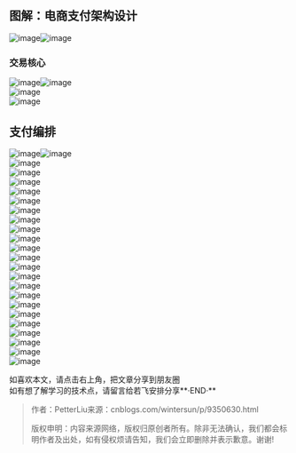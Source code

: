   

## 图解：电商支付架构设计

![](https://mmbiz.qpic.cn/mmbiz_png/XCETLoXzTr8lF08lfMebXQMEn4pOAqrdicnsl2uZhgkTEBrXckD8EmPiclwOp97iaJDribD9GouXL3qQsQGLWJ5FQg/640?wx_fmt=png "image")![](https://mmbiz.qpic.cn/mmbiz_png/XCETLoXzTr8lF08lfMebXQMEn4pOAqrdCkJWF7HNr8YqDjEJIeh7frhawpdDfJLbPB0flJcdR8krVXTwFmSIcw/640?wx_fmt=png "image")

### 交易核心

  
![](https://mmbiz.qpic.cn/mmbiz_png/XCETLoXzTr8lF08lfMebXQMEn4pOAqrdgibP5IxpDegn1wWPicB6iczliclqEyico8tZQM01CEdibdC4T3BL9HtibSXAQ/640?wx_fmt=png "image")![](https://mmbiz.qpic.cn/mmbiz_png/XCETLoXzTr8lF08lfMebXQMEn4pOAqrdUMrnp1T9gajviaDUIiajEWeaUM9ZCRcErvK8KIBfmkH9iaY0MUibmNImMg/640?wx_fmt=png "image")  
![](https://mmbiz.qpic.cn/mmbiz_png/XCETLoXzTr8lF08lfMebXQMEn4pOAqrdqguPEXfUkX7KW9EEKCpDHIStJKP9ibzajOHmynlazUT09C5HHVIHAEQ/640?wx_fmt=png "image")  
![](https://mmbiz.qpic.cn/mmbiz_png/XCETLoXzTr8lF08lfMebXQMEn4pOAqrdbUqP4p0iaBZ0ibwfEKeEMlE8pHL3adYP5LBro2MMW8y7a4iaINTMUuaqQ/640?wx_fmt=png "image")  
  

## 支付编排

![](https://mmbiz.qpic.cn/mmbiz_png/XCETLoXzTr8lF08lfMebXQMEn4pOAqrdA6A9DnjhHC0hiaJr6g66WEgDO5N2Jlk6RATpibrkKnvZCGR6Affkia2Nw/640?wx_fmt=png "image")![](https://mmbiz.qpic.cn/mmbiz_png/XCETLoXzTr8lF08lfMebXQMEn4pOAqrdPQYOUWBiaSN0uvFwkYz8WHWb1CsQmchBpUlO3qPh074iaU1USaIWKhKQ/640?wx_fmt=png "image")  
![](https://mmbiz.qpic.cn/mmbiz_png/XCETLoXzTr8lF08lfMebXQMEn4pOAqrdLoCLFC9Oy0ZfEec09dNMe2K5mXgZ6HtCyibSBYw2kJkicBBibAIr7TuZg/640?wx_fmt=png "image")  
![](https://mmbiz.qpic.cn/mmbiz_png/XCETLoXzTr8lF08lfMebXQMEn4pOAqrdtjA2WTqJRib1sKDAVG3qXfyAIYoVgx8XPgZg9UCHYniaroP8QQMNx9yQ/640?wx_fmt=png "image")  
![](https://mmbiz.qpic.cn/mmbiz_png/XCETLoXzTr8lF08lfMebXQMEn4pOAqrdLWiavYjQT7fQfUgr5VqWdTMff5nPzicFpRHlwwrvlZFv2wFUVoSg9ujA/640?wx_fmt=png "image")  
![](https://mmbiz.qpic.cn/mmbiz_png/XCETLoXzTr8lF08lfMebXQMEn4pOAqrdqRlJePS2qEqe3TOdLWUlCog4ib27vvPNolR8z8XKRRHC4CnjiaXqjgNA/640?wx_fmt=png "image")  
![](https://mmbiz.qpic.cn/mmbiz_png/XCETLoXzTr8lF08lfMebXQMEn4pOAqrdWcTExcxaY8SywDlsecnemqdhpwibZ72H72oGZZmNWSXoKNzicpmSxzdQ/640?wx_fmt=png "image")  
![](https://mmbiz.qpic.cn/mmbiz_png/XCETLoXzTr8lF08lfMebXQMEn4pOAqrdZt7a5ibpgiaggFCicoroZVEF0rhCKBe2rpdtUVJ5Go9alZ9VnicwVfL9YA/640?wx_fmt=png "image")  
![](https://mmbiz.qpic.cn/mmbiz_png/XCETLoXzTr8lF08lfMebXQMEn4pOAqrdX9AMHjS6ia5z9VPXwJdExOCTPmxLVSJOroIDnswWEERn1ORzXl9cA7w/640?wx_fmt=png "image")  
![](https://mmbiz.qpic.cn/mmbiz_png/XCETLoXzTr8lF08lfMebXQMEn4pOAqrdic2tVkysT2aCmJfOq8NtwGA9EiaNmsdpUib0mwnic9Y1aIOUglmsicPDzEQ/640?wx_fmt=png "image")  
![](https://mmbiz.qpic.cn/mmbiz_png/XCETLoXzTr8lF08lfMebXQMEn4pOAqrd7P05RJQjFZmh18eE7BxicosFvdOfCiatyWvibBx1Cf0gEIgd1dhXlTXKQ/640?wx_fmt=png "image")  
![](https://mmbiz.qpic.cn/mmbiz_png/XCETLoXzTr8lF08lfMebXQMEn4pOAqrdvE5ux0xsJIogciccdm4aNk2lHB45csb7cWnvbF9uv0BeHIMXL0WEFXg/640?wx_fmt=png "image")  
![](https://mmbiz.qpic.cn/mmbiz_png/XCETLoXzTr8lF08lfMebXQMEn4pOAqrdClD4CV4y9CnGbRt6Rsm4wlrC7icksj0vVKXyPgu0T8ScDlAYrlfoHFg/640?wx_fmt=png "image")  
![](https://mmbiz.qpic.cn/mmbiz_png/XCETLoXzTr8lF08lfMebXQMEn4pOAqrdg9TebvuodkedPethuglO04kedqCc8whWC3jlPMGkrZsrRWmId1yVvA/640?wx_fmt=png "image")  
![](https://mmbiz.qpic.cn/mmbiz_png/XCETLoXzTr8lF08lfMebXQMEn4pOAqrd6GkwhQyNCcld1e35Mibu8Dm07ibFjLpoIQiccLAFhA7aSVCoBLJEwDRug/640?wx_fmt=png "image")  
![](https://mmbiz.qpic.cn/mmbiz_png/XCETLoXzTr8lF08lfMebXQMEn4pOAqrdSFNLNaMhOmmiaLa4wEMMUlp6fdFCtj1LHDKa5GZyaj27TDZvicWtuOtg/640?wx_fmt=png "image")  
![](https://mmbiz.qpic.cn/mmbiz_png/XCETLoXzTr8lF08lfMebXQMEn4pOAqrdWrtaxwWFaYXrCNaCxNsb0nlCvicHrAiboPgyQorckRWPibxRkB9uIhGVw/640?wx_fmt=png "image")  
![](https://mmbiz.qpic.cn/mmbiz_png/XCETLoXzTr8lF08lfMebXQMEn4pOAqrdxKmiaxyY3e1hvbBrdGJNS6dmx6jkj2beZiaFvB6czjBic2FcxUVzYTiclw/640?wx_fmt=png "image")  
![](https://mmbiz.qpic.cn/mmbiz_png/XCETLoXzTr8lF08lfMebXQMEn4pOAqrdJ3HkN2zvVhXbNrXCKIedDib7Rjl9j1uquGw7SVptCzYGrpBZTEQwXAw/640?wx_fmt=png "image")  
![](https://mmbiz.qpic.cn/mmbiz_png/XCETLoXzTr8lF08lfMebXQMEn4pOAqrdVVuDNkCDPXvfLvLibb8zxVZzFHkc3IAyMrR4JS8RSLic3icpK77fX53KQ/640?wx_fmt=png "image")  
![](https://mmbiz.qpic.cn/mmbiz_png/XCETLoXzTr8lF08lfMebXQMEn4pOAqrdVcaCZ1goNflmlqfCrg1X5xOvU26LgTDicJ8Bd1yN0TIpBQ5dApAAyxg/640?wx_fmt=png "image")  
![](https://mmbiz.qpic.cn/mmbiz_png/XCETLoXzTr8lF08lfMebXQMEn4pOAqrd6vI3031f1PgYlmQRY4DS3JloNBNFfSwCJAaZ4ib5UeWTovVBsFWACFg/640?wx_fmt=png "image")  
![](https://mmbiz.qpic.cn/mmbiz_png/XCETLoXzTr8lF08lfMebXQMEn4pOAqrdeQRcCsO6GR6hhPWW3jyRHqs21OLAKkGb0xEldYPArIXRvm9R3IHicaA/640?wx_fmt=png "image")  
![](https://mmbiz.qpic.cn/mmbiz_png/XCETLoXzTr8lF08lfMebXQMEn4pOAqrdrwxjU2GP4B7qLBGFYzkWASFRTQdgRyVOlR1MINBAL5BF22P9IsB73g/640?wx_fmt=png "image")

如喜欢本文，请点击右上角，把文章分享到朋友圈  
如有想了解学习的技术点，请留言给若飞安排分享**·END·**

> 作者：PetterLiu来源：cnblogs.com/wintersun/p/9350630.html
> 
> 版权申明：内容来源网络，版权归原创者所有。除非无法确认，我们都会标明作者及出处，如有侵权烦请告知，我们会立即删除并表示歉意。谢谢\!
